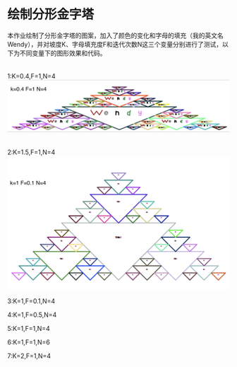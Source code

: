 绘制分形金字塔
================

本作业绘制了分形金字塔的图案，加入了颜色的变化和字母的填充（我的英文名Wendy），并对坡度K、字母填充度F和迭代次数N这三个变量分别进行了测试，以下为不同变量下的图形效果和代码。  
<br>  
1:K=0.4,F=1,N=4
![](https://github.com/wendy1997ss/Wendy-s-Pyramid/blob/master/1.png)  
<br>  
2:K=1.5,F=1,N=4
![](https://github.com/wendy1997ss/Wendy-s-Pyramid/blob/master/2.png)  



3:K=1,F=0.1,N=4

4:K=1,F=0.5,N=4

5:K=1,F=1,N=4

6:K=1,F=1,N=6

7:K=2,F=1,N=4



